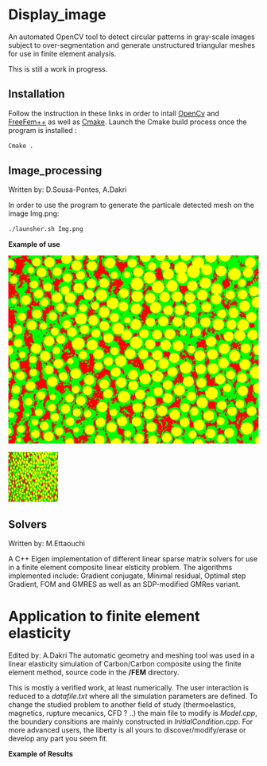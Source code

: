 # Display_image
An automated OpenCV tool to detect circular patterns in gray-scale images subject to over-segmentation and generate unstructured triangular meshes for use in finite element analysis.

This is still a work in progress.

## Installation
Follow the instruction in these links in order to intall [OpenCv](https://docs.opencv.org/master/d7/d9f/tutorial_linux_install.html) and [FreeFem++](https://docs.opencv.org/master/d7/d9f/tutorial_linux_install.html) as well as [Cmake](https://cmake.org/download/). 
Launch the Cmake build process once the program is installed :
```bash
Cmake .
```
## Image_processing
Written by: D.Sousa-Pontes, A.Dakri

In order to use the program to generate the particale detected mesh on the image Img.png:
```bash
./launsher.sh Img.png
```

**Example of use**

![image of result](https://github.com/adakri/TER/blob/master/Images/test3_result125.jpg?raw=true)

<img src="https://github.com/adakri/TER/blob/master/Images/test3_result125.jpg?raw=true" width="100" height="100">


## Solvers
Written by: M.Ettaouchi

A C++ Eigen implementation of different linear sparse matrix solvers for use in a finite element composite linear elsticity problem.
The algorithms implemented include: Gradient conjugate, Minimal residual, Optimal step Gradient, FOM and GMRES as well as an SDP-modified GMRes variant.

# Application to finite element elasticity
Edited by: A.Dakri
The automatic geometry and meshing tool was used in a linear elasticity simulation of Carbon/Carbon composite using the finite element method, source code in the **/FEM** directory.

This is mostly a verified work, at least numerically. The user interaction is reduced to a _datafile.txt_ where all the simulation parameters are defined. To change the studied problem to another field of study (thermoelastics, magnetics, rupture mecanics, CFD ? ..) the main file to modify is _Model.cpp_, the boundary consitions are mainly constructed in _InitialCondition.cpp_. For more advanced users, the liberty is all yours to discover/modify/erase or develop any part you seem fit.

**Example of Results**
